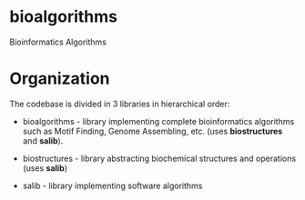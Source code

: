 # bioalgorithms
Bioinformatics Algorithms

# Organization

The codebase is divided in 3 libraries in hierarchical order:

* bioalgorithms - library implementing complete bioinformatics algorithms such as Motif Finding, Genome Assembling, etc. (uses **biostructures** and **salib**). 

* biostructures - library abstracting biochemical structures and operations (uses **salib**) 

* salib - library implementing software algorithms
